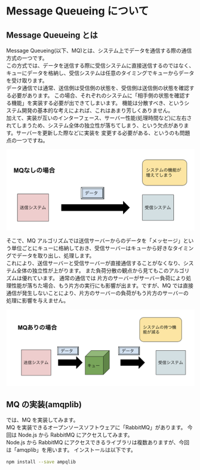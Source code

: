 # Message Queueing について

## Message Queueing とは

Message Queueing(以下、MQ)とは、システム上でデータを通信する際の通信方式の一つです。  
この方式では、データを送信する際に受信システムに直接送信するのではなく、キューにデータを格納し、受信システムは任意のタイミングでキューからデータを受け取ります。  
データ通信では通常、送信側は受信側の状態を、受信側は送信側の状態を確認する必要があります。 この場合、それぞれのシステムに「相手側の状態を確認する機能」を実装する必要が出できてしまいます。
機能は分散すべき、というシステム開発の基本的な考えによれば、これはあまり芳しくありません。  
加えて、実装が互いのインターフェース、サーバー性能(処理時間など)に左右されてしまうため、システム全体の独立性が落ちてしまう、という欠点があります。サーバーを更新した際などに実装を
変更する必要がある、というのも問題点の一つですね。

![without_MQ](../public/Images/without_queue.png)

そこで、MQ アルゴリズムでは送信サーバーからのデータを「メッセージ」という単位ごとにキューに格納しておき、受信サーバーはキューから好きなタイミングでデータを取り出し、処理します。  
これにより、送信サーバーと受信サーバーが直接通信することがなくなり、システム全体の独立性が上がります。 また負荷分散の観点から見てもこのアルゴリズムは優れています。 通常の通信では
片方のサーバーがサーバー負荷により処理性能が落ちた場合、もう片方の実行にも影響が出ます。ですが、MQ では直接通信が発生しないことにより、片方のサーバーの負荷がもう片方のサーバーの
処理に影響を与えません。

![MQ](../public/Images/message_queue.png)

## MQ の実装(amqplib)

では、MQ を実装してみます。  
MQ を実装できるオープンソースソフトウェアに「RabbitMQ」があります。 今回は Node.js から RabbitMQ にアクセスしてみます。  
Node.js から RabbitMQ にアクセスできるライブラリは複数ありますが、今回は「amqplib」を用います。 インストールは以下です。

```sh
npm install --save ampqlib
```
